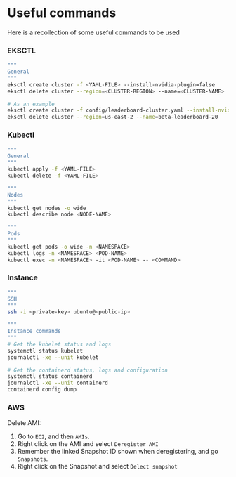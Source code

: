 # Useful commands

Here is a recollection of some useful commands to be used

### EKSCTL

```bash
"""
General
"""
eksctl create cluster -f <YAML-FILE> --install-nvidia-plugin=false
eksctl delete cluster --region=<CLUSTER-REGION> --name=<CLUSTER-NAME>

# As an example
eksctl create cluster -f config/leaderboard-cluster.yaml --install-nvidia-plugin=false
eksctl delete cluster --region=us-east-2 --name=beta-leaderboard-20
```

### Kubectl

```bash
"""
General
"""
kubectl apply -f <YAML-FILE>
kubectl delete -f <YAML-FILE>

"""
Nodes
"""
kubectl get nodes -o wide
kubectl describe node <NODE-NAME>

"""
Pods
"""
kubectl get pods -o wide -n <NAMESPACE>
kubectl logs -n <NAMESPACE> <POD-NAME>
kubectl exec -n <NAMESPACE> -it <POD-NAME> -- <COMMAND>
```

### Instance

```bash
"""
SSH
"""
ssh -i <private-key> ubuntu@<public-ip>

"""
Instance commands
"""
# Get the kubelet status and logs
systemctl status kubelet
journalctl -xe --unit kubelet

# Get the containerd status, logs and configuration
systemctl status containerd
journalctl -xe --unit containerd
containerd config dump
```

### AWS

Delete AMI:
1. Go to `EC2`, and then `AMIs`.
1. Right click on the AMI and select `Deregister AMI`
1. Remember the linked Snapshot ID shown when deregistering, and go `Snapshots`.
1. Right click on the Snapshot and select `Delect snapshot`

